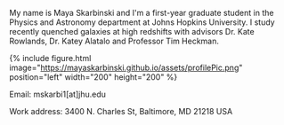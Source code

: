 
My name is Maya Skarbinski and I'm a first-year graduate student in the Physics and Astronomy department at Johns Hopkins University. I study recently quenched galaxies at high redshifts with advisors Dr. Kate Rowlands, Dr. Katey Alatalo and Professor Tim Heckman.

{% include figure.html image="https://mayaskarbinski.github.io/assets/profilePic.png" position="left" width="200" height="200" %}

Email: mskarbi1[at]jhu.edu

Work address: 3400 N. Charles St, Baltimore, MD 21218 USA

